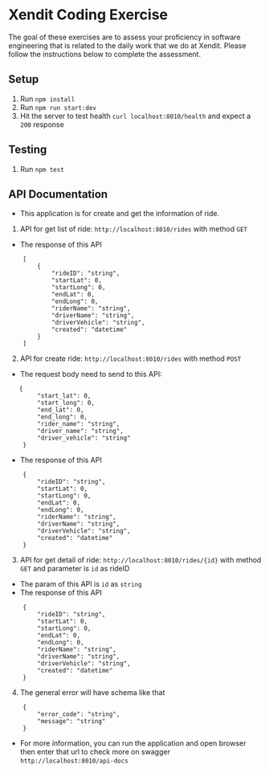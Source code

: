 # Xendit Coding Exercise

The goal of these exercises are to assess your proficiency in software engineering that is related to the daily work that we do at Xendit. Please follow the instructions below to complete the assessment.

## Setup

1. Run `npm install`
2. Run `npm run start:dev`
3. Hit the server to test health `curl localhost:8010/health` and expect a `200` response

## Testing

1. Run `npm test`

## API Documentation

- This application is for create and get the information of ride.

1. API for get list of ride: `http://localhost:8010/rides` with method `GET`

- The response of this API

```
    [
        {
            "rideID": "string",
            "startLat": 0,
            "startLong": 0,
            "endLat": 0,
            "endLong": 0,
            "riderName": "string",
            "driverName": "string",
            "driverVehicle": "string",
            "created": "datetime"
        }
    ]
```

2. API for create ride: `http://localhost:8010/rides` with method `POST`

- The request body need to send to this API:

```
   {
        "start_lat": 0,
        "start_long": 0,
        "end_lat": 0,
        "end_long": 0,
        "rider_name": "string",
        "driver_name": "string",
        "driver_vehicle": "string"
    }
```

- The response of this API

```
    {
        "rideID": "string",
        "startLat": 0,
        "startLong": 0,
        "endLat": 0,
        "endLong": 0,
        "riderName": "string",
        "driverName": "string",
        "driverVehicle": "string",
        "created": "datetime"
    }
```

3. API for get detail of ride: `http://localhost:8010/rides/{id}` with method `GET` and parameter is `id` as rideID

- The param of this API is `id` as `string`
- The response of this API

```
    {
        "rideID": "string",
        "startLat": 0,
        "startLong": 0,
        "endLat": 0,
        "endLong": 0,
        "riderName": "string",
        "driverName": "string",
        "driverVehicle": "string",
        "created": "datetime"
    }
```

4. The general error will have schema like that

```
    {
        "error_code": "string",
        "message": "string"
    }
```

- For more information, you can run the application and open browser then enter that url to check more on swagger
  `http://localhost:8010/api-docs`
